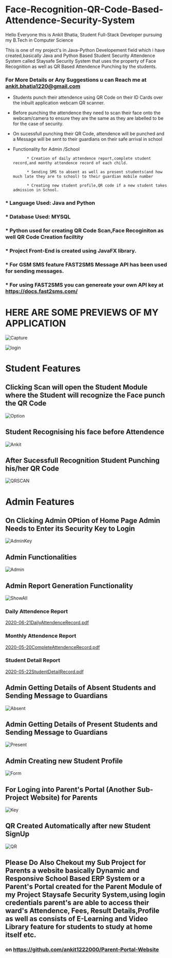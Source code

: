 # Face-Recognition-QR-Code-Based-Attendence-Security-System

Hello Everyone this is Ankit Bhatia, Student Full-Stack Developer pursuing my B.Tech in Computer Science

This is one of my project's in Java-Python Developement field  which i have created,basically Java and Python Based 
Student Security Attendence System called Staysafe Security System that uses the property of Face Recognition as well as QR Based Attendence Punching by the students.

### For More Details or Any Suggestions u can Reach me at ankit.bhatia1220@gmail.com

- Students punch their attendence using QR Code on their ID Cards over the inbuilt application webcam QR scanner.

- Before punching the attendence they need to scan their face onto the webcam/camera to ensure they are the same as they are labelled to be for the case of security.


- On sucessfull punching their QR Code, attendence will be punched and a Message will be sent to their guardians on their safe arrival in school


- Functionality for Admin /School

			* Creation of daily attendence report,complete student record,and monthy attendence record of each child.

			* Sending SMS to absent as well as present students(and how much late they are to school) to their guardian mobile number

			* Creating new student profile,QR code if a new student takes admission in School.


### * Language Used: Java and Python

### * Database Used: MYSQL


### * Python used for creating QR Code Scan,Face Recoginiton as well QR Code Creation faciltity

### * Project Front-End is created using JavaFX library.

### * For GSM SMS feature FAST2SMS Message API has been used for sending messages.
### * For using FAST2SMS you can genereate your own API key at https://docs.fast2sms.com/







# HERE ARE SOME PREVIEWS OF MY APPLICATION


![Capture](https://user-images.githubusercontent.com/60085587/85238377-208ed580-b44b-11ea-986f-6201e6fcdc06.PNG)

![login](https://user-images.githubusercontent.com/60085587/85238383-2389c600-b44b-11ea-9854-c2d57c94a8eb.PNG)


# Student Features


## Clicking Scan will open the Student Module where the Student will recognize the Face punch the QR Code

![Option](https://user-images.githubusercontent.com/60085587/85238384-24225c80-b44b-11ea-950e-cb2c1d7ebae1.PNG)

## Student Recognising his face before Attendence

![Ankit](https://user-images.githubusercontent.com/60085587/85332864-5046e780-b4f6-11ea-850a-cca6b09fa5c0.PNG)

## After Sucessfull Recognition Student Punching his/her QR Code

![QRSCAN](https://user-images.githubusercontent.com/60085587/85332915-63f24e00-b4f6-11ea-8594-4eff27547a0f.PNG)


# Admin Features

## On Clicking Admin OPtion of Home Page Admin Needs to Enter its Security Key to Login

![AdminKey](https://user-images.githubusercontent.com/60085587/85333663-9a7c9880-b4f7-11ea-9371-e2eb288a73cc.PNG)

## Admin Functionalities

![Admin](https://user-images.githubusercontent.com/60085587/85238375-1ec51200-b44b-11ea-8d8c-f37f52ad7ad4.PNG)

## Admin Report Generation Functionality

![ShowAll](https://user-images.githubusercontent.com/60085587/85238385-24baf300-b44b-11ea-82cc-6ad25a3294c6.PNG)

### Daily Attendence Report

[2020-06-21DailyAttendenceRecord.pdf](https://github.com/ankit1222000/Face-Recognition-QR-Code-Based-Attendence-Security-System/files/4810582/2020-06-21DailyAttendenceRecord.pdf)

### Monthly Attendence Report
[2020-05-20CompleteAttendenceRecord.pdf](https://github.com/ankit1222000/Face-Recognition-QR-Code-Based-Attendence-Security-System/files/4815532/2020-05-20CompleteAttendenceRecord.pdf)

### Student Detail Report
[2020-05-22StudentDetailRecord.pdf](https://github.com/ankit1222000/Face-Recognition-QR-Code-Based-Attendence-Security-System/files/4815536/2020-05-22StudentDetailRecord.pdf)

## Admin Getting Details of Absent Students and Sending Message to Guardians
![Absent](https://user-images.githubusercontent.com/60085587/85334411-d5cb9700-b4f8-11ea-9b3a-5e7bc8e620a6.PNG)

## Admin Getting Details of Present Students and Sending Message to Guardians
![Present](https://user-images.githubusercontent.com/60085587/85334418-d7955a80-b4f8-11ea-8b3b-4bfba869a346.PNG)




## Admin Creating new Student Profile

![Form](https://user-images.githubusercontent.com/60085587/85238378-21c00280-b44b-11ea-9cac-7f0a939d3e6a.PNG)

## For Loging into Parent's Portal (Another Sub-Project Website) for Parents

![Key](https://user-images.githubusercontent.com/60085587/85238380-22f12f80-b44b-11ea-811f-b4d392934cc4.PNG)

## QR Created Automatically after new Student SignUp

![QR](https://user-images.githubusercontent.com/60085587/85238470-c04c6380-b44b-11ea-9f5b-012e8914d7c2.PNG)



## Please Do Also Chekout my Sub Project for Parents a website basically Dynamic and Responsive School Based ERP System or a Parent's Portal created for the Parent Module of my Project Staysafe Security System,using login credentials parent's are able to access their ward's Attendence, Fees, Result Details,Profile as well as consists of E-Learning and Video Library feature for students to study at home itself etc. 
### on https://github.com/ankit1222000/Parent-Portal-Website


